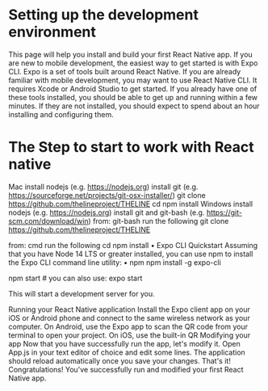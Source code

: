 # Setting up the development environment

This page will help you install and build your first React Native app. If you are new to mobile development, the easiest way to get started is with Expo CLI. Expo is a set of tools built around React Native. If you are already familiar with mobile development, you may want to use React Native CLI. It requires Xcode or Android Studio to get started. If you already have one of these tools installed, you should be able to get up and running within a few minutes. If they are not installed, you should expect to spend about an hour installing and configuring them.

# The Step to start to work with React native
Mac
install nodejs (e.g. https://nodejs.org)
install git (e.g. https://sourceforge.net/projects/git-osx-installer/)
git clone https://github.com/thelineproject/THELINE
cd
npm install
Windows
install nodejs (e.g. https://nodejs.org)
install git and git-bash (e.g. https://git-scm.com/download/win)
from: git-bash run the following
git clone https://github.com/thelineproject/THELINE

from: cmd run the following
cd
npm install
• Expo CLI Quickstart Assuming that you have Node 14 LTS or greater installed, you can use npm to install the Expo CLI command line utility: • npm npm install -g expo-cli

npm start # you can also use: expo start

This will start a development server for you.

Running your React Native application Install the Expo client app on your iOS or Android phone and connect to the same wireless network as your computer. On Android, use the Expo app to scan the QR code from your terminal to open your project. On iOS, use the built-in QR Modifying your app Now that you have successfully run the app, let's modify it. Open App.js in your text editor of choice and edit some lines. The application should reload automatically once you save your changes. That's it! Congratulations! You've successfully run and modified your first React Native app.